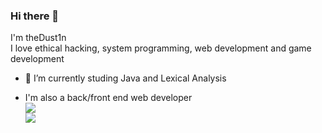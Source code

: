 ### Hi there 👋
I'm theDust1n <br />
I love ethical hacking, system programming, web development and game development
<!--
**theDust1n/theDust1n** is a ✨ _special_ ✨ repository because its `README.md` (this file) appears on your GitHub profile.-->

<!--    - 🔭 I’m currently working on     -->

- 🌱 I’m currently studing Java and Lexical Analysis

- I'm also a back/front end web developer<br />
![](https://upload.wikimedia.org/wikipedia/it/thumb/2/2e/Java_Logo.svg/322px-Java_Logo.svg.png) <br /> 
![](https://miro.medium.com/max/920/1*CdjOgfolLt_GNJYBzI-1QQ.jpeg) <br /> 

<!--  C++ logo  ![](https://upload.wikimedia.org/wikipedia/commons/thumb/1/18/ISO_C%2B%2B_Logo.svg/160px-ISO_C%2B%2B_Logo.svg.png)-->
